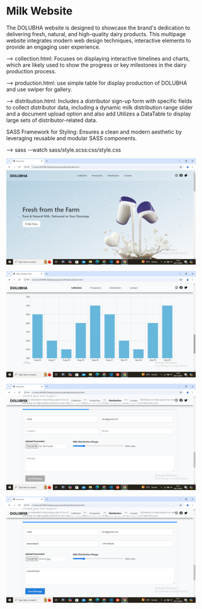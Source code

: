 # Milk Website

The DOLUBHA website is designed to showcase the brand's dedication to delivering fresh, natural, and high-quality dairy products.
This multipage website integrates modern web design techniques, interactive elements to provide an engaging user experience.

--> collection.html: Focuses on displaying interactive timelines and charts, which are likely used to show the progress or key milestones in the dairy production process.

--> production.html: use simple table for display production of DOLUBHA and use swiper for gallery.

--> distribution.html: Includes a distributor sign-up form with specific fields to collect distributor data, including a dynamic milk distribution range slider and a document upload 
option and also add Utilizes a DataTable to display large sets of distributor-related data.

SASS Framework for Styling:
Ensures a clean and modern aesthetic by leveraging reusable and modular SASS components.

--> sass --watch sass/style.scss:css/style.css


![image alt](https://github.com/ishitamangroliya7/milk_website/blob/e1c7e3af7350bc3d6b6dfb60101e6b439e83d0fe/Screenshot%20(88).png)

![image alt](https://github.com/ishitamangroliya7/milk_website/blob/e1c7e3af7350bc3d6b6dfb60101e6b439e83d0fe/Screenshot%20(90).png)

![image alt](https://github.com/ishitamangroliya7/milk_website/blob/e1c7e3af7350bc3d6b6dfb60101e6b439e83d0fe/Screenshot%20(92).png)

![image alt](https://github.com/ishitamangroliya7/milk_website/blob/e1c7e3af7350bc3d6b6dfb60101e6b439e83d0fe/Screenshot%20(93).png)
